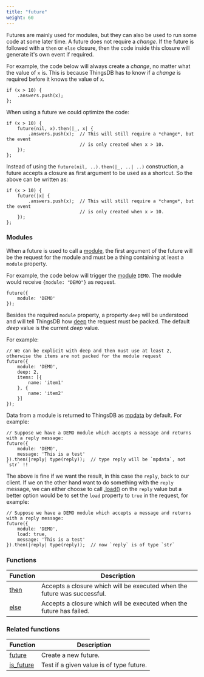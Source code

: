 ```yaml
---
title: "future"
weight: 60
---
```


Futures are mainly used for modules, but they can also be used to run some code at some later time.
A future does not require a *change*. If the future is followed with a `then` or `else` closure, then the
code inside this closure will generate it's own event if required.

For example, the code below will always create a *change*, no matter what the value of `x` is. This is because ThingsDB
has to know if a *change* is required before it knows the value of `x`.

```thingsdb,syntax_only
if (x > 10) {
    .answers.push(x);
};
```

When using a future we could optimize the code:

```thingsdb,syntax_only
if (x > 10) {
    future(nil, x).then(|_, x| {
        .answers.push(x);  // This will still require a *change*, but the event
                           // is only created when x > 10.
    });
};
```

Instead of using the `future(nil, ..).then(|_, ..| ..)` construction, a future accepts a closure as first argument to be used as a shortcut. So the above can be written as:

```thingsdb,syntax_only
if (x > 10) {
    future(|x| {
        .answers.push(x);  // This will still require a *change*, but the event
                           // is only created when x > 10.
    });
};
```


### Modules

When a future is used to call a [module](../../modules), the first argument of the future will be the request for the module and must be a thing containing at least a `module` property.

For example, the code below will trigger the [module](../../modules) `DEMO`. The module would receive `{module: "DEMO"}` as request.

```thingsdb,syntax_only
future({
    module: 'DEMO'
});
```

Besides the required `module` property, a property `deep` will be understood and will tell ThingsDB how [deep](../../collection-api/deep) the request must be packed. The default *deep* value is the current *deep* value.

For example:

```thingsdb,syntax_only
// We can be explicit with deep and then must use at least 2, otherwise the items are not packed for the module request
future({
    module: 'DEMO',
    deep: 2,
    items: [{
        name: 'item1'
    }, {
        name: 'item2'
    }]
});
```

Data from a module is returned to ThingsDB as [mpdata](../../data-types/mpdata) by default. For example:

```thingsdb,syntax_only
// Suppose we have a DEMO module which accepts a message and returns with a reply message:
future({
    module: 'DEMO',
    message: 'This is a test'
}).then(|reply| type(reply));  // type reply will be `mpdata`, not `str` !!
```

The above is fine if we want the result, in this case the `reply`, back to our client. If we on the other hand want to do
something with the `reply` message, we can either choose to call [.load()](../../data-types/mpdata/load) on the `reply` value but
a better option would be to set the `load` property to `true` in the request, for example:

```thingsdb,syntax_only
// Suppose we have a DEMO module which accepts a message and returns with a reply message:
future({
    module: 'DEMO',
    load: true,
    message: 'This is a test'
}).then(|reply| type(reply));  // now `reply` is of type `str`
```

### Functions

Function | Description
------ | -----------
[then](./then) | Accepts a closure which will be executed when the future was successful.
[else](./else) | Accepts a closure which will be executed when the future has failed.

### Related functions

Function | Description
------ | -----------
[future](../../collection-api/future) | Create a new future.
[is_future](../../collection-api/is/is_future) | Test if a given value is of type future.
